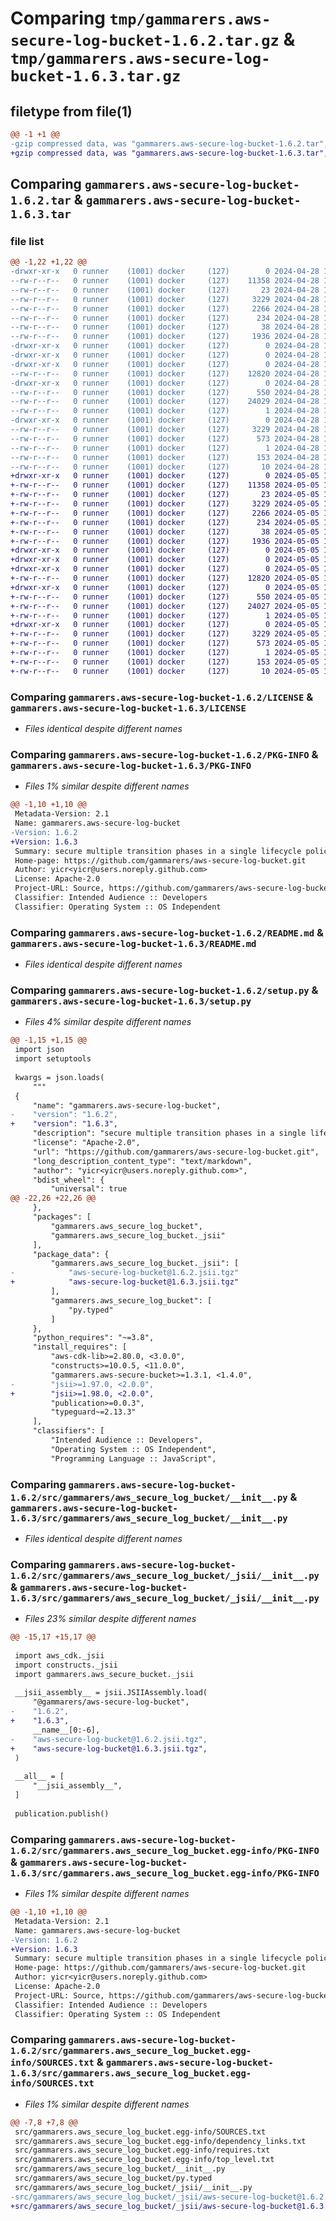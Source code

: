# Comparing `tmp/gammarers.aws-secure-log-bucket-1.6.2.tar.gz` & `tmp/gammarers.aws-secure-log-bucket-1.6.3.tar.gz`

## filetype from file(1)

```diff
@@ -1 +1 @@
-gzip compressed data, was "gammarers.aws-secure-log-bucket-1.6.2.tar", last modified: Sun Apr 28 18:22:59 2024, max compression
+gzip compressed data, was "gammarers.aws-secure-log-bucket-1.6.3.tar", last modified: Sun May  5 18:22:42 2024, max compression
```

## Comparing `gammarers.aws-secure-log-bucket-1.6.2.tar` & `gammarers.aws-secure-log-bucket-1.6.3.tar`

### file list

```diff
@@ -1,22 +1,22 @@
-drwxr-xr-x   0 runner    (1001) docker     (127)        0 2024-04-28 18:22:59.301999 gammarers.aws-secure-log-bucket-1.6.2/
--rw-r--r--   0 runner    (1001) docker     (127)    11358 2024-04-28 18:22:45.000000 gammarers.aws-secure-log-bucket-1.6.2/LICENSE
--rw-r--r--   0 runner    (1001) docker     (127)       23 2024-04-28 18:22:45.000000 gammarers.aws-secure-log-bucket-1.6.2/MANIFEST.in
--rw-r--r--   0 runner    (1001) docker     (127)     3229 2024-04-28 18:22:59.301999 gammarers.aws-secure-log-bucket-1.6.2/PKG-INFO
--rw-r--r--   0 runner    (1001) docker     (127)     2266 2024-04-28 18:22:45.000000 gammarers.aws-secure-log-bucket-1.6.2/README.md
--rw-r--r--   0 runner    (1001) docker     (127)      234 2024-04-28 18:22:45.000000 gammarers.aws-secure-log-bucket-1.6.2/pyproject.toml
--rw-r--r--   0 runner    (1001) docker     (127)       38 2024-04-28 18:22:59.301999 gammarers.aws-secure-log-bucket-1.6.2/setup.cfg
--rw-r--r--   0 runner    (1001) docker     (127)     1936 2024-04-28 18:22:45.000000 gammarers.aws-secure-log-bucket-1.6.2/setup.py
-drwxr-xr-x   0 runner    (1001) docker     (127)        0 2024-04-28 18:22:59.297999 gammarers.aws-secure-log-bucket-1.6.2/src/
-drwxr-xr-x   0 runner    (1001) docker     (127)        0 2024-04-28 18:22:59.297999 gammarers.aws-secure-log-bucket-1.6.2/src/gammarers/
-drwxr-xr-x   0 runner    (1001) docker     (127)        0 2024-04-28 18:22:59.301999 gammarers.aws-secure-log-bucket-1.6.2/src/gammarers/aws_secure_log_bucket/
--rw-r--r--   0 runner    (1001) docker     (127)    12820 2024-04-28 18:22:45.000000 gammarers.aws-secure-log-bucket-1.6.2/src/gammarers/aws_secure_log_bucket/__init__.py
-drwxr-xr-x   0 runner    (1001) docker     (127)        0 2024-04-28 18:22:59.301999 gammarers.aws-secure-log-bucket-1.6.2/src/gammarers/aws_secure_log_bucket/_jsii/
--rw-r--r--   0 runner    (1001) docker     (127)      550 2024-04-28 18:22:45.000000 gammarers.aws-secure-log-bucket-1.6.2/src/gammarers/aws_secure_log_bucket/_jsii/__init__.py
--rw-r--r--   0 runner    (1001) docker     (127)    24029 2024-04-28 18:22:45.000000 gammarers.aws-secure-log-bucket-1.6.2/src/gammarers/aws_secure_log_bucket/_jsii/aws-secure-log-bucket@1.6.2.jsii.tgz
--rw-r--r--   0 runner    (1001) docker     (127)        1 2024-04-28 18:22:45.000000 gammarers.aws-secure-log-bucket-1.6.2/src/gammarers/aws_secure_log_bucket/py.typed
-drwxr-xr-x   0 runner    (1001) docker     (127)        0 2024-04-28 18:22:59.297999 gammarers.aws-secure-log-bucket-1.6.2/src/gammarers.aws_secure_log_bucket.egg-info/
--rw-r--r--   0 runner    (1001) docker     (127)     3229 2024-04-28 18:22:59.000000 gammarers.aws-secure-log-bucket-1.6.2/src/gammarers.aws_secure_log_bucket.egg-info/PKG-INFO
--rw-r--r--   0 runner    (1001) docker     (127)      573 2024-04-28 18:22:59.000000 gammarers.aws-secure-log-bucket-1.6.2/src/gammarers.aws_secure_log_bucket.egg-info/SOURCES.txt
--rw-r--r--   0 runner    (1001) docker     (127)        1 2024-04-28 18:22:59.000000 gammarers.aws-secure-log-bucket-1.6.2/src/gammarers.aws_secure_log_bucket.egg-info/dependency_links.txt
--rw-r--r--   0 runner    (1001) docker     (127)      153 2024-04-28 18:22:59.000000 gammarers.aws-secure-log-bucket-1.6.2/src/gammarers.aws_secure_log_bucket.egg-info/requires.txt
--rw-r--r--   0 runner    (1001) docker     (127)       10 2024-04-28 18:22:59.000000 gammarers.aws-secure-log-bucket-1.6.2/src/gammarers.aws_secure_log_bucket.egg-info/top_level.txt
+drwxr-xr-x   0 runner    (1001) docker     (127)        0 2024-05-05 18:22:42.235670 gammarers.aws-secure-log-bucket-1.6.3/
+-rw-r--r--   0 runner    (1001) docker     (127)    11358 2024-05-05 18:22:32.000000 gammarers.aws-secure-log-bucket-1.6.3/LICENSE
+-rw-r--r--   0 runner    (1001) docker     (127)       23 2024-05-05 18:22:32.000000 gammarers.aws-secure-log-bucket-1.6.3/MANIFEST.in
+-rw-r--r--   0 runner    (1001) docker     (127)     3229 2024-05-05 18:22:42.235670 gammarers.aws-secure-log-bucket-1.6.3/PKG-INFO
+-rw-r--r--   0 runner    (1001) docker     (127)     2266 2024-05-05 18:22:32.000000 gammarers.aws-secure-log-bucket-1.6.3/README.md
+-rw-r--r--   0 runner    (1001) docker     (127)      234 2024-05-05 18:22:32.000000 gammarers.aws-secure-log-bucket-1.6.3/pyproject.toml
+-rw-r--r--   0 runner    (1001) docker     (127)       38 2024-05-05 18:22:42.235670 gammarers.aws-secure-log-bucket-1.6.3/setup.cfg
+-rw-r--r--   0 runner    (1001) docker     (127)     1936 2024-05-05 18:22:32.000000 gammarers.aws-secure-log-bucket-1.6.3/setup.py
+drwxr-xr-x   0 runner    (1001) docker     (127)        0 2024-05-05 18:22:42.231670 gammarers.aws-secure-log-bucket-1.6.3/src/
+drwxr-xr-x   0 runner    (1001) docker     (127)        0 2024-05-05 18:22:42.231670 gammarers.aws-secure-log-bucket-1.6.3/src/gammarers/
+drwxr-xr-x   0 runner    (1001) docker     (127)        0 2024-05-05 18:22:42.235670 gammarers.aws-secure-log-bucket-1.6.3/src/gammarers/aws_secure_log_bucket/
+-rw-r--r--   0 runner    (1001) docker     (127)    12820 2024-05-05 18:22:32.000000 gammarers.aws-secure-log-bucket-1.6.3/src/gammarers/aws_secure_log_bucket/__init__.py
+drwxr-xr-x   0 runner    (1001) docker     (127)        0 2024-05-05 18:22:42.235670 gammarers.aws-secure-log-bucket-1.6.3/src/gammarers/aws_secure_log_bucket/_jsii/
+-rw-r--r--   0 runner    (1001) docker     (127)      550 2024-05-05 18:22:32.000000 gammarers.aws-secure-log-bucket-1.6.3/src/gammarers/aws_secure_log_bucket/_jsii/__init__.py
+-rw-r--r--   0 runner    (1001) docker     (127)    24027 2024-05-05 18:22:32.000000 gammarers.aws-secure-log-bucket-1.6.3/src/gammarers/aws_secure_log_bucket/_jsii/aws-secure-log-bucket@1.6.3.jsii.tgz
+-rw-r--r--   0 runner    (1001) docker     (127)        1 2024-05-05 18:22:32.000000 gammarers.aws-secure-log-bucket-1.6.3/src/gammarers/aws_secure_log_bucket/py.typed
+drwxr-xr-x   0 runner    (1001) docker     (127)        0 2024-05-05 18:22:42.231670 gammarers.aws-secure-log-bucket-1.6.3/src/gammarers.aws_secure_log_bucket.egg-info/
+-rw-r--r--   0 runner    (1001) docker     (127)     3229 2024-05-05 18:22:42.000000 gammarers.aws-secure-log-bucket-1.6.3/src/gammarers.aws_secure_log_bucket.egg-info/PKG-INFO
+-rw-r--r--   0 runner    (1001) docker     (127)      573 2024-05-05 18:22:42.000000 gammarers.aws-secure-log-bucket-1.6.3/src/gammarers.aws_secure_log_bucket.egg-info/SOURCES.txt
+-rw-r--r--   0 runner    (1001) docker     (127)        1 2024-05-05 18:22:42.000000 gammarers.aws-secure-log-bucket-1.6.3/src/gammarers.aws_secure_log_bucket.egg-info/dependency_links.txt
+-rw-r--r--   0 runner    (1001) docker     (127)      153 2024-05-05 18:22:42.000000 gammarers.aws-secure-log-bucket-1.6.3/src/gammarers.aws_secure_log_bucket.egg-info/requires.txt
+-rw-r--r--   0 runner    (1001) docker     (127)       10 2024-05-05 18:22:42.000000 gammarers.aws-secure-log-bucket-1.6.3/src/gammarers.aws_secure_log_bucket.egg-info/top_level.txt
```

### Comparing `gammarers.aws-secure-log-bucket-1.6.2/LICENSE` & `gammarers.aws-secure-log-bucket-1.6.3/LICENSE`

 * *Files identical despite different names*

### Comparing `gammarers.aws-secure-log-bucket-1.6.2/PKG-INFO` & `gammarers.aws-secure-log-bucket-1.6.3/PKG-INFO`

 * *Files 1% similar despite different names*

```diff
@@ -1,10 +1,10 @@
 Metadata-Version: 2.1
 Name: gammarers.aws-secure-log-bucket
-Version: 1.6.2
+Version: 1.6.3
 Summary: secure multiple transition phases in a single lifecycle policy bucket.
 Home-page: https://github.com/gammarers/aws-secure-log-bucket.git
 Author: yicr<yicr@users.noreply.github.com>
 License: Apache-2.0
 Project-URL: Source, https://github.com/gammarers/aws-secure-log-bucket.git
 Classifier: Intended Audience :: Developers
 Classifier: Operating System :: OS Independent
```

### Comparing `gammarers.aws-secure-log-bucket-1.6.2/README.md` & `gammarers.aws-secure-log-bucket-1.6.3/README.md`

 * *Files identical despite different names*

### Comparing `gammarers.aws-secure-log-bucket-1.6.2/setup.py` & `gammarers.aws-secure-log-bucket-1.6.3/setup.py`

 * *Files 4% similar despite different names*

```diff
@@ -1,15 +1,15 @@
 import json
 import setuptools
 
 kwargs = json.loads(
     """
 {
     "name": "gammarers.aws-secure-log-bucket",
-    "version": "1.6.2",
+    "version": "1.6.3",
     "description": "secure multiple transition phases in a single lifecycle policy bucket.",
     "license": "Apache-2.0",
     "url": "https://github.com/gammarers/aws-secure-log-bucket.git",
     "long_description_content_type": "text/markdown",
     "author": "yicr<yicr@users.noreply.github.com>",
     "bdist_wheel": {
         "universal": true
@@ -22,26 +22,26 @@
     },
     "packages": [
         "gammarers.aws_secure_log_bucket",
         "gammarers.aws_secure_log_bucket._jsii"
     ],
     "package_data": {
         "gammarers.aws_secure_log_bucket._jsii": [
-            "aws-secure-log-bucket@1.6.2.jsii.tgz"
+            "aws-secure-log-bucket@1.6.3.jsii.tgz"
         ],
         "gammarers.aws_secure_log_bucket": [
             "py.typed"
         ]
     },
     "python_requires": "~=3.8",
     "install_requires": [
         "aws-cdk-lib>=2.80.0, <3.0.0",
         "constructs>=10.0.5, <11.0.0",
         "gammarers.aws-secure-bucket>=1.3.1, <1.4.0",
-        "jsii>=1.97.0, <2.0.0",
+        "jsii>=1.98.0, <2.0.0",
         "publication>=0.0.3",
         "typeguard~=2.13.3"
     ],
     "classifiers": [
         "Intended Audience :: Developers",
         "Operating System :: OS Independent",
         "Programming Language :: JavaScript",
```

### Comparing `gammarers.aws-secure-log-bucket-1.6.2/src/gammarers/aws_secure_log_bucket/__init__.py` & `gammarers.aws-secure-log-bucket-1.6.3/src/gammarers/aws_secure_log_bucket/__init__.py`

 * *Files identical despite different names*

### Comparing `gammarers.aws-secure-log-bucket-1.6.2/src/gammarers/aws_secure_log_bucket/_jsii/__init__.py` & `gammarers.aws-secure-log-bucket-1.6.3/src/gammarers/aws_secure_log_bucket/_jsii/__init__.py`

 * *Files 23% similar despite different names*

```diff
@@ -15,17 +15,17 @@
 
 import aws_cdk._jsii
 import constructs._jsii
 import gammarers.aws_secure_bucket._jsii
 
 __jsii_assembly__ = jsii.JSIIAssembly.load(
     "@gammarers/aws-secure-log-bucket",
-    "1.6.2",
+    "1.6.3",
     __name__[0:-6],
-    "aws-secure-log-bucket@1.6.2.jsii.tgz",
+    "aws-secure-log-bucket@1.6.3.jsii.tgz",
 )
 
 __all__ = [
     "__jsii_assembly__",
 ]
 
 publication.publish()
```

### Comparing `gammarers.aws-secure-log-bucket-1.6.2/src/gammarers.aws_secure_log_bucket.egg-info/PKG-INFO` & `gammarers.aws-secure-log-bucket-1.6.3/src/gammarers.aws_secure_log_bucket.egg-info/PKG-INFO`

 * *Files 1% similar despite different names*

```diff
@@ -1,10 +1,10 @@
 Metadata-Version: 2.1
 Name: gammarers.aws-secure-log-bucket
-Version: 1.6.2
+Version: 1.6.3
 Summary: secure multiple transition phases in a single lifecycle policy bucket.
 Home-page: https://github.com/gammarers/aws-secure-log-bucket.git
 Author: yicr<yicr@users.noreply.github.com>
 License: Apache-2.0
 Project-URL: Source, https://github.com/gammarers/aws-secure-log-bucket.git
 Classifier: Intended Audience :: Developers
 Classifier: Operating System :: OS Independent
```

### Comparing `gammarers.aws-secure-log-bucket-1.6.2/src/gammarers.aws_secure_log_bucket.egg-info/SOURCES.txt` & `gammarers.aws-secure-log-bucket-1.6.3/src/gammarers.aws_secure_log_bucket.egg-info/SOURCES.txt`

 * *Files 1% similar despite different names*

```diff
@@ -7,8 +7,8 @@
 src/gammarers.aws_secure_log_bucket.egg-info/SOURCES.txt
 src/gammarers.aws_secure_log_bucket.egg-info/dependency_links.txt
 src/gammarers.aws_secure_log_bucket.egg-info/requires.txt
 src/gammarers.aws_secure_log_bucket.egg-info/top_level.txt
 src/gammarers/aws_secure_log_bucket/__init__.py
 src/gammarers/aws_secure_log_bucket/py.typed
 src/gammarers/aws_secure_log_bucket/_jsii/__init__.py
-src/gammarers/aws_secure_log_bucket/_jsii/aws-secure-log-bucket@1.6.2.jsii.tgz
+src/gammarers/aws_secure_log_bucket/_jsii/aws-secure-log-bucket@1.6.3.jsii.tgz
```

